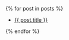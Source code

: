 
{% for post in posts %}
    <ul>
        <li><a href="{{ post.href }}">{{ post.title }}</a></li>
    </ul>
{% endfor %}
